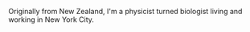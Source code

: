 Originally from New Zealand, I'm a physicist turned biologist living and working in New York City. 
